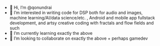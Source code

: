 - 👋 Hi, I’m @qonundrai
- 👀 I’m interested in writing code for DSP both for audio and images, machine learning/AI/data science/etc. , Android and mobile app fullstack development, and artsy creative coding with fractals and flow fields and such
- 🌱 I’m currently learning exactly the above
- 💞️ I’m looking to collaborate on exactly the above + perhaps gamedev

